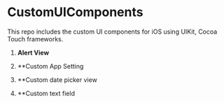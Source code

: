 # CustomUIComponents
This repo includes the custom UI components for iOS using UIKit, Cocoa Touch frameworks.

1. **Alert View**

2. **Custom App Setting

3. **Custom date picker view

4. **Custom text field


